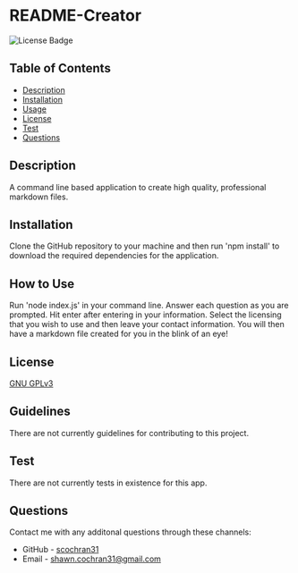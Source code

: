   # README-Creator
  ![License Badge](https://img.shields.io/badge/License-GNU_GPLv3-red.svg)

  ## Table of Contents
  * [Description](#description)
  * [Installation](#installation)
  * [Usage](#usage)
  * [License](#license)
  * [Test](#test)
  * [Questions](#questions)

  ## Description
  A command line based application to create high quality, professional markdown files.

  ## Installation
  Clone the GitHub repository to your machine and then run 'npm install' to download the required dependencies for the application.

  ## How to Use
  Run 'node index.js' in your command line. Answer each question as you are prompted. Hit enter after entering in your information. Select the licensing that you wish to use and then leave your contact information. You will then have a markdown file created for you in the blink of an eye!

  ## License
  [GNU GPLv3](https://choosealicense.com/licenses/gpl-3.0/)

  ## Guidelines
  There are not currently guidelines for contributing to this project.

  ## Test
  There are not currently tests in existence for this app.

  ## Questions
  Contact me with any additonal questions through these channels:
  * GitHub - [scochran31](https://github.com/scochran31)
  * Email - shawn.cochran31@gmail.com